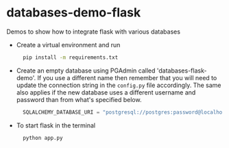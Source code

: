 # databases-demo-flask
Demos to show how to integrate flask with various databases

- Create a virtual environment and run

  ```bash
    pip install -m requirements.txt
  ```
- Create an empty database using PGAdmin called 'databases-flask-demo'. If you use a different name then remember that you will need to update the connection string in the ```config.py``` file accordingly. The same also applies if the new database uses a different username and password than from what's specified below.

  ```python
    SQLALCHEMY_DATABASE_URI = "postgresql://postgres:password@localhost:5432/databases-flask-demo"
  ```

- To start flask in the terminal 

  ```bash
    python app.py
  ```

